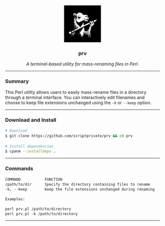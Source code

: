 <p align="center">
  <img src="./images/logo.jpg" width="120px" height="120px">
  <h3 align="center"><b>prv</b></h3>
  <p align="center"><i>A terminal-based utility for mass-renaming files in Perl.</i></p>

---

### Summary

This Perl utility allows users to easily mass-rename files in a directory through a terminal interface. You can interactively edit filenames and choose to keep file extensions unchanged using the `-k` or `--keep` option.

---

### Download and Install

```bash
# Download
$ git clone https://github.com/scriptprivate/prv && cd prv

# Install dependencies
$ cpanm --installdeps .
```

---

### Commands

```
COMMAND           FUNCTION
/path/to/dir      Specify the directory containing files to rename
-k, --keep        Keep the file extensions unchanged during renaming

Examples:

perl prv.pl /path/to/directory
perl prv.pl -k /path/to/directory
```

---
